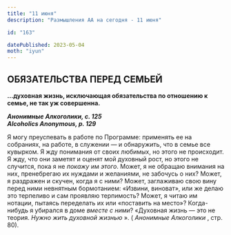 ```yaml
---
title: "11 июня"
description: "Размышления АА на сегодня - 11 июня"

id: "163"

datePublished: 2023-05-04
moth: "iyun"
---
```


## ОБЯЗАТЕЛЬСТВА ПЕРЕД СЕМЬЕЙ

**…духовная жизнь, исключающая обязательства по отношению к семье, не так уж
совершенна.**

**_Анонимные Алкоголики, с. 125  
Alcoholics Anonymous, p. 129_**

Я могу преуспевать в работе по Программе: применять ее на собраниях, на
работе, в служении — и обнаружить, что в семье все кувырком. Я жду понимания
от своих любимых, но этого не происходит. Я жду, что они заметят и оценят мой
духовный рост, но этого не случится, пока я не _покажу_ им _этого_. Может, я
не обращаю внимания на них, пренебрегаю их нуждами и желаниями, не забочусь о
них? Может, я раздражен и скучен, когда я с ними? Может, заглаживаю свою вину
перед ними невнятным бормотанием: «Извини, виноват», или же делаю это
терпеливо и сам проявляю терпимость? Может, я читаю им нотации, пытаясь
переделать их или «поставить на место»? Когда-нибудь я убирался в доме _вместе
с ними_? «Духовная жизнь — это не теория. _Нужно жить духовной жизнью_ ». (
_Анонимные Алкоголики_ , стр. 80).
